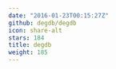 ```yaml
---
date: "2016-01-23T00:15:27Z"
github: degdb/degdb
icon: share-alt
stars: 184
title: degdb
weight: 185
---
```

